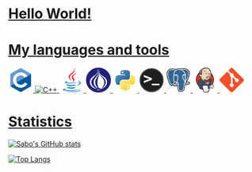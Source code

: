 <!--
 !
 ! **Sabo2k/sabo2k** is a ✨ _special_ ✨ repository because its `README.md` (this file) appears on your GitHub profile.
 !
-->

<a href="https://github.com/Sabo2k"/>

<h1 align="left">Hello World!</h1>

<h1 align="left">My languages and tools</h1>

<!--More icons under https://github.com/devicons/devicon/tree/master/icons-->

<img src="https://raw.githubusercontent.com/devicons/devicon/1119b9f84c0290e0f0b38982099a2bd027a48bf1/icons/c/c-original.svg" title="C" alt="C" width="50" height="50"/>
<img src="https://cdn.jsdelivr.net/npm/programming-languages-logos/src/cpp/cpp.png" title="C++" alt="C++" width="50" height="50"/>
<img src="https://raw.githubusercontent.com/devicons/devicon/1119b9f84c0290e0f0b38982099a2bd027a48bf1/icons/java/java-original.svg" title="Java" alt="Java" width="50" height="50"/>
<img src="https://raw.githubusercontent.com/devicons/devicon/1119b9f84c0290e0f0b38982099a2bd027a48bf1/icons/perl/perl-original.svg" title="Perl" width="50" height="50"/>
<img src="https://raw.githubusercontent.com/devicons/devicon/1119b9f84c0290e0f0b38982099a2bd027a48bf1/icons/python/python-original.svg" title="Python" width="50" heigth="50"/>
<img src="https://raw.githubusercontent.com/github/explore/80688e429a7d4ef2fca1e82350fe8e3517d3494d/topics/terminal/terminal.png" title="Unix/Shell Programming" width="50" height="50"/>
<img src="https://raw.githubusercontent.com/devicons/devicon/1119b9f84c0290e0f0b38982099a2bd027a48bf1/icons/postgresql/postgresql-original.svg" title="Postgresql" alt="Postgresql" width="50" height="50"/>
<img src="https://raw.githubusercontent.com/devicons/devicon/1119b9f84c0290e0f0b38982099a2bd027a48bf1/icons/jenkins/jenkins-original.svg" title="Jenkins" alt="Jenkins" width="50" height="50"/>
<img src="https://raw.githubusercontent.com/devicons/devicon/1119b9f84c0290e0f0b38982099a2bd027a48bf1/icons/git/git-plain.svg" title="Git" alt="Git" width="50" height="50"/>


<h1 align="left">Statistics</h1>

[![Sabo's GitHub stats](https://github-readme-stats.vercel.app/api?username=sabo2k&show_icons=true&theme=dark)](https://github.com/Sabo2k?tab=repositories)

[![Top Langs](https://github-readme-stats.vercel.app/api/top-langs/?username=sabo2k&layout=compact&theme=dark&&langs_count=5)](https://github.com/Sabo2k?tab=repositories)


<!--<h1 align="left">Some of my favorite quotes</h1>-->

<!--how to put in quotes: https://github-readme-quotes.herokuapp.com/ -->
<!--![Quote](https://github-readme-quotes.herokuapp.com/quote?theme=nord&quotesUrl=https://raw.githubusercontent.com/Sabo2k/sabo2k/main/quotes.json)-->
